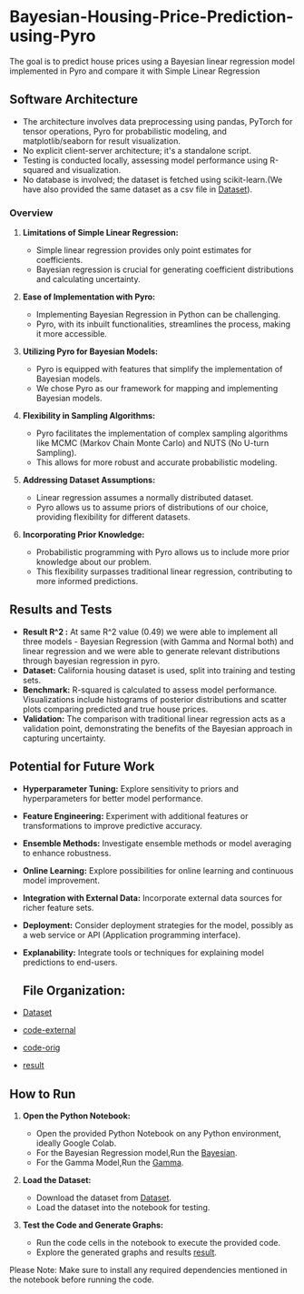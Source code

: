 # Bayesian-Housing-Price-Prediction-using-Pyro
The goal is to predict house prices using a Bayesian linear regression model implemented in Pyro and compare it with Simple Linear Regression

## Software Architecture

- The architecture involves data preprocessing using pandas, PyTorch for tensor operations, Pyro for probabilistic modeling, and matplotlib/seaborn for result visualization.
- No explicit client-server architecture; it's a standalone script.
- Testing is conducted locally, assessing model performance using R-squared and visualization.
- No database is involved; the dataset is fetched using scikit-learn.(We have also provided the same dataset as a csv file in [Dataset](Dataset/california_housing_data.csv)).

### Overview

1. **Limitations of Simple Linear Regression:**
   - Simple linear regression provides only point estimates for coefficients.
   - Bayesian regression is crucial for generating coefficient distributions and calculating uncertainty.

2. **Ease of Implementation with Pyro:**
   - Implementing Bayesian Regression in Python can be challenging.
   - Pyro, with its inbuilt functionalities, streamlines the process, making it more accessible.

3. **Utilizing Pyro for Bayesian Models:**
   - Pyro is equipped with features that simplify the implementation of Bayesian models.
   - We chose Pyro as our framework for mapping and implementing Bayesian models.

4. **Flexibility in Sampling Algorithms:**
   - Pyro facilitates the implementation of complex sampling algorithms like MCMC (Markov Chain Monte Carlo) and NUTS (No U-turn Sampling).
   - This allows for more robust and accurate probabilistic modeling.

5. **Addressing Dataset Assumptions:**
   - Linear regression assumes a normally distributed dataset.
   - Pyro allows us to assume priors of distributions of our choice, providing flexibility for different datasets.

6. **Incorporating Prior Knowledge:**
   - Probabilistic programming with Pyro allows us to include more prior knowledge about our problem.
   - This flexibility surpasses traditional linear regression, contributing to more informed predictions.
     
## Results and Tests

- **Result R^2 :** At same R^2 value (0.49) we were able to implement all three models - Bayesian Regression (with Gamma and Normal both) and linear regression and we were able to generate relevant distributions through bayesian regression in pyro.
- **Dataset:** California housing dataset is used, split into training and testing sets.
- **Benchmark:** R-squared is calculated to assess model performance. Visualizations include histograms of posterior distributions and scatter plots comparing predicted and true house prices.
- **Validation:** The comparison with traditional linear regression acts as a validation point, demonstrating the benefits of the Bayesian approach in capturing uncertainty.

## Potential for Future Work

- **Hyperparameter Tuning:** Explore sensitivity to priors and hyperparameters for better model performance.
- **Feature Engineering:** Experiment with additional features or transformations to improve predictive accuracy.
- **Ensemble Methods:** Investigate ensemble methods or model averaging to enhance robustness.
- **Online Learning:** Explore possibilities for online learning and continuous model improvement.
- **Integration with External Data:** Incorporate external data sources for richer feature sets.
- **Deployment:** Consider deployment strategies for the model, possibly as a web service or API (Application programming interface).
- **Explanability:** Integrate tools or techniques for explaining model predictions to end-users.


  ## File Organization:
- [Dataset](Dataset/california_housing_data.csv)
- [code-external](code-external/Test_code.ipynb)
- [code-orig](code-orig/BayesianRegression.ipynb)
- [result](result)

## How to Run

1. **Open the Python Notebook:**
   - Open the provided Python Notebook on any Python environment, ideally Google Colab.
   - For the Bayesian Regression model,Run the [Bayesian](code-orig/BayesianRegression.ipynb).
   - For the Gamma Model,Run the [Gamma](code-orig/BayesianRegression(Gamma).ipynb).

2. **Load the Dataset:**
   - Download the dataset from [Dataset](Dataset/california_housing_data.csv).
   - Load the dataset into the notebook for testing.

3. **Test the Code and Generate Graphs:**
   - Run the code cells in the notebook to execute the provided code.
   - Explore the generated graphs and results [result](result).

Please Note: Make sure to install any required dependencies mentioned in the notebook before running the code.
